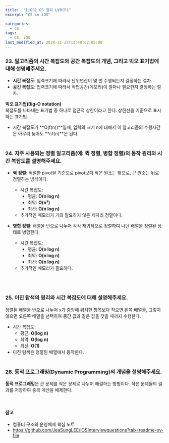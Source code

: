 ```yaml
---
title:  "[iOS] CS 정리 LV0(5)"
excerpt: "CS in iOS"

categories:
  - CS
tags:
  - CS, iOS
last_modified_at: 2024-11-22T13:40:02-05:00
---
```



### 23. 알고리즘의 시간 복잡도와 공간 복잡도의 개념, 그리고 빅오 표기법에 대해 설명해주세요.

- **시간 복잡도**: 입력크기에 따라서 단위연산이 몇 번 수행되는지 결정하는 절차.
- **공간 복잡도**: 입력크기에 따라서 작업공간(메모리)이 얼마나 필요한지 결정하는 절차.

**빅오 표기법(Big-O notation)**<br>
복잡도를 나타내는 표기법 중 하나로 점근적 상한이라고 한다. 상한선을 기준으로 표시하는 표기법.<br>
- 시간 복잡도가 **O(f(n))**일때, 입력의 크기 n에 대해서 이 알고리즘의 수행시간은 아무리 늦어도 **cf(n)**은 된다.
<br><br>

### 24. 자주 사용되는 정렬 알고리즘(예: 퀵 정렬, 병합 정렬)의 동작 원리와 시간 복잡도를 설명해주세요.

- **퀵 정렬**: 적절한 pivot을 기준으로 pivot보다 작은 원소는 앞으로, 큰 원소는 뒤로 정렬하는 방식이다. 
  - 시간 복잡도:
    - 평균: **O(n log n)** 
    - 최악: **O(n²)** 
    - 최선: **O(n log n)**
  - 추가적인 메모리가 거의 필요하지 않은 제자리 정렬이다.

- **병합 정렬**: 배열을 반으로 나누어 각각 재귀적으로 정렬하여 나뉜 배열을 정렬된 상태로 병합한다.
  - 시간 복잡도: 
    - 평균: **O(n log n)**
    - 최악: **O(n log n)**
    - 최선: **O(n log n)**
  - 추가적인 메모리가 필요하다.

<br><br>

### 25. 이진 탐색의 원리와 시간 복잡도에 대해 설명해주세요.
정렬된 배열을 반으로 나누어 x가 중앙에 위치한 항목보다 작으면 왼쪽 배열을, 그렇지 않으면 오른쪽 배열을 선택하여 중간 값과 같은 값을 찾을 때까지 수행한다.
- 시간 복잡도:
  - 평균: **O(log n)**
  - 최악: **O(log n)**
  - 최선: **O(1)**
- 이진 탐색은 정렬된 배열에서 동작한다.
<br><br>

### 26. 동적 프로그래밍(Dynamic Programming)의 개념을 설명해주세요.
**동적 프로그래밍**은 큰 문제를 작은 문제로 나누어 해결하는 방법이다. 작은 문제들의 결과를 저장하여 중복 계산을 배제한다.


<br> 

#### 참고
- 컴퓨터 구조와 운영체제 핵심 노트
- https://github.com/JeaSungLEE/iOSInterviewquestions?tab=readme-ov-file
